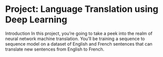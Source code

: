 # Project: Language Translation using Deep Learning

Introduction
In this project, you’re going to take a peek into the realm of neural network machine translation. You’ll be training a sequence to sequence model on a dataset of English and French sentences that can translate new sentences from English to French.
